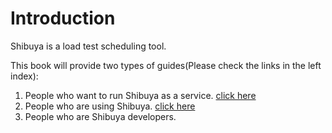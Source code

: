 # Introduction

Shibuya is a load test scheduling tool.

This book will provide two types of guides(Please check the links in the left index):

1. People who want to run Shibuya as a service. [click here](ops/ops_intro.md)
2. People who are using Shibuya. [click here](user/user_guide_intro.md)
3. People who are Shibuya developers.

